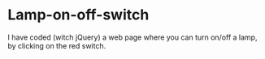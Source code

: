 # Lamp-on-off-switch
I have coded (witch jQuery) a web page where you can turn on/off a lamp, by clicking on the red switch. 
